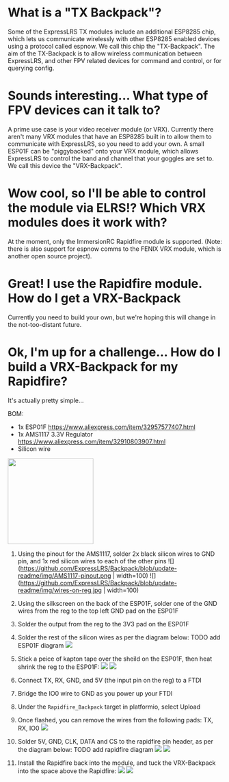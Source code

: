 # What is a "TX Backpack"?
Some of the ExpressLRS TX modules include an additional ESP8285 chip, which lets us communicate wirelessly with other ESP8285 enabled devices using a protocol called espnow. We call this chip the "TX-Backpack". The aim of the TX-Backpack is to allow wireless communication between ExpressLRS, and other FPV related devices for command and control, or for querying config.

# Sounds interesting... What type of FPV devices can it talk to?
 A prime use case is your video receiver module (or VRX). Currently there aren't many VRX modules that have an ESP8285 built in to allow them to communicate with ExpressLRS, so you need to add your own. A small ESP01F can be "piggybacked" onto your VRX module, which allows ExpressLRS to control the band and channel that your goggles are set to. We call this device the "VRX-Backpack". 

# Wow cool, so I'll be able to control the module via ELRS!? Which VRX modules does it work with?
At the moment, only the ImmersionRC Rapidfire module is supported.
(Note: there is also support for espnow comms to the FENIX VRX module, which is another open source project).

# Great! I use the Rapidfire module. How do I get a VRX-Backpack
Currently you need to build your own, but we're hoping this will change in the not-too-distant future.

# Ok, I'm up for a challenge... How do I build a VRX-Backpack for my Rapidfire?
It's actually pretty simple...

BOM:
- 1x ESP01F https://www.aliexpress.com/item/32957577407.html
- 1x AMS1117 3.3V Regulator https://www.aliexpress.com/item/32910803907.html
- Silicon wire

<img src="https://github.com/ExpressLRS/Backpack/blob/update-readme/img/parts-needed.jpg" width="200">

1. Using the pinout for the AMS1117, solder 2x black silicon wires to GND pin, and 1x red silicon wires to each of the other pins
![](https://github.com/ExpressLRS/Backpack/blob/update-readme/img/AMS1117-pinout.png | width=100)
![](https://github.com/ExpressLRS/Backpack/blob/update-readme/img/wires-on-reg.jpg | width=100)

2. Using the silkscreen on the back of the ESP01F, solder one of the GND wires from the reg to the top left GND pad on the ESP01F
3. Solder the output from the reg to the 3V3 pad on the ESP01F
4. Solder the rest of the silicon wires as per the diagram below:
TODO add ESP01F diagram
![](https://github.com/ExpressLRS/Backpack/blob/update-readme/img/reg-on-esp.jpg)

5. Stick a peice of kapton tape over the sheild on the ESP01F, then heat shrink the reg to the ESP01F:
![](https://github.com/ExpressLRS/Backpack/blob/update-readme/img/kapton-tape.jpg)
![](https://github.com/ExpressLRS/Backpack/blob/update-readme/img/heat-shrink.jpg)

6. Connect TX, RX, GND, and 5V (the input pin on the reg) to a FTDI
7. Bridge the IO0 wire to GND as you power up your FTDI
8. Under the `Rapidfire_Backpack` target in platformio, select Upload
9. Once flashed, you can remove the wires from the following pads: TX, RX, IO0
![](https://github.com/ExpressLRS/Backpack/blob/update-readme/img/disconnecting-wires-post-flash.jpg)

10. Solder 5V, GND, CLK, DATA and CS to the rapidfire pin header, as per the diagram below:
TODO add rapidfire diagram
![](https://github.com/ExpressLRS/Backpack/blob/update-readme/img/esp-on-rf.jpg)
![](https://github.com/ExpressLRS/Backpack/blob/update-readme/img/up-top-of-rf.jpg)

11. Install the Rapidfire back into the module, and tuck the VRX-Backpack into the space above the Rapidfire:
![](https://github.com/ExpressLRS/Backpack/blob/update-readme/img/installed.jpg)
![](https://github.com/ExpressLRS/Backpack/blob/update-readme/img/front-cover.jpg)
